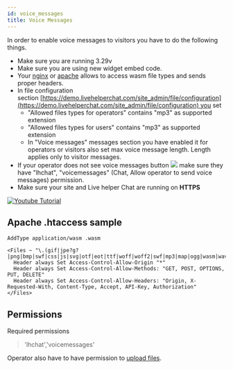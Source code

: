 ```yaml
---
id: voice_messages
title: Voice Messages
---
```


In order to enable voice messages to visitors you have to do the following things.

* Make sure you are running 3.29v
* Make sure you are using new widget embed code.
* Your [nginx](nginx-configuration-tips.md) or [apache](https://blog.addpipe.com/recording-mp3-audio-in-html5-using-vmsg-a-webassembly-library-based-on-lame/) allows to access wasm file types and sends proper headers.
* In file configuration section [https://demo.livehelperchat.com/site_admin/file/configuration](https://demo.livehelperchat.com/site_admin/file/configuration) you set
  * "Allowed files types for operators" contains "mp3" as supported extension
  * "Allowed files types for users" contains "mp3" as supported extension
  * In "Voice messages" messages section you have enabled it for operators or visitors also set max voice message length. Length applies only to visitor messages.
* If your operator does not see voice messages button ![](https://livehelperchat.com/var/media/files/voice.jpg) make sure they have "lhchat", "voicemessages" (Chat, Allow operator to send voice messages) permission.
* Make sure your site and Live helper Chat are running on **HTTPS**

[![Youtube Tutorial](https://img.youtube.com/vi/yTGwGdkBCyk/0.jpg)](https://youtu.be/yTGwGdkBCyk?t=92)

## Apache .htaccess sample

```apacheconfig
AddType application/wasm .wasm

<Files ~ "\.(gif|jpe?g?|png|bmp|swf|css|js|svg|otf|eot|ttf|woff|woff2|swf|mp3|map|ogg|wasm|wav|pdf|ico|txt)$">
  Header always Set Access-Control-Allow-Origin "*"
  Header always Set Access-Control-Allow-Methods: "GET, POST, OPTIONS, PUT, DELETE"
  Header always Set Access-Control-Allow-Headers: "Origin, X-Requested-With, Content-Type, Accept, API-Key, Authorization"
</Files>
```

## Permissions

Required permissions

> 'lhchat','voicemessages'

Operator also have to have permission to [upload files](chat/files.md#permissions).